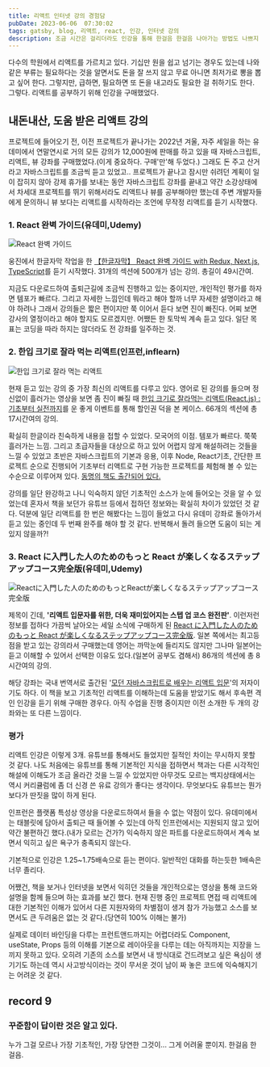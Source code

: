 ```yaml
---
title: 리액트 인터넷 강의 경험담
pubDate: 2023-06-06  07:30:02
tags: gatsby, blog, 리액트, react, 인강, 인터넷 강의
description: 조금 시간은 걸리더라도 인강을 통해 한걸음 한걸음 나아가는 방법도 나쁘지 않은 것 같다
---
```


다수의 학원에서 리액트를 가르치고 있다. 기십만 원을 쉽고 넘기는 경우도 있는데 나와 같은 부류는 필요하다는 것을 알면서도 돈을 잘 쓰지 않고 무료 아니면 최저가로 뽕을 뽑고 싶어 한다. 그렇지만, 급하면, 필요하면 또 돈을 내고라도 필요한 걸 취하기도 한다. 그렇다. 리액트를 공부하기 위해 인강을 구매했었다.

## 내돈내산, 도움 받은 리액트 강의

프로젝트에 들어오기 전, 이전 프로젝트가 끝나가는 2022년 겨울, 자주 세일을 하는 유데미에서 연말연시로 거의 모든 강의가 12,000원에 판매를 하고 있을 때 자바스크립트, 리액트, 뷰 강좌를 구매했었다.(이게 중요하다. 구매'만'해 두었다.) 그래도 돈 주고 산거라고 자바스크립트를 조금씩 듣고 있었고.. 프로젝트가 끝나고 잠시만 쉬려던 계획이 일이 잡히지 않아 강제 휴가를 보내는 동안 자바스크립트 강좌를 끝내고 약간 소강상태에서 차세대 프로젝트를 뛰기 위해서라도 리액트나 뷰를 공부해야만 했는데 주변 개발자들에게 문의하니 뷰 보다는 리액트를 시작하라는 조언에 무작정 리액트를 듣기 시작했다.

### 1. React 완벽 가이드(유데미,Udemy)

![React 완벽 가이드](https://live.staticflickr.com/65535/52954158245_0a76fc0f17_c.jpg)

웅진에서 한글자막 작업을 한 [【한글자막】 React 완벽 가이드 with Redux, Next.js, TypeScript](https://www.udemy.com/course/best-react/)를 듣기 시작했다. 31개의 섹션에 500개가 넘는 강의. 총길이 49시간여.

지금도 다운로드하여 출퇴근길에 조금씩 진행하고 있는 중이지만, 개인적인 평가를 하자면 템포가 빠르다. 그리고 자세한 느낌인데 뭐라고 해야 할까 너무 자세한 설명이라고 해야 하려나 그래서 강의들은 짧은 편이지만 쭉 이어서 듣다 보면 진이 빠진다. 어찌 보면 강사의 열정이라고 해야 할지도 모르겠지만. 어쨌든 한 토막씩 계속 듣고 있다. 일단 목표는 코딩을 따라 하지는 않더라도 전 강좌를 일주하는 것.

### 2. 한입 크기로 잘라 먹는 리액트(인프런,inflearn)

![한입 크기로 잘라 먹는 리액트](https://live.staticflickr.com/65535/52954227263_2f3d670c6b_c.jpg)

현재 듣고 있는 강의 중 가장 최신의 리액트를 다루고 있다. 영어로 된 강의를 들으며 정신없이 흘러가는 영상을 보면 좀 진이 빠질 때 [한입 크기로 잘라먹는 리액트(React.js) : 기초부터 실전까지](https://www.inflearn.com/course/%ED%95%9C%EC%9E%85-%EB%A6%AC%EC%95%A1%ED%8A%B8/dashboard)를 운 좋게 이벤트를 통해 할인권 덕을 본 케이스. 66개의 섹션에 총 17시간여의 강의.

확실히 한글이라 친숙하게 내용을 접할 수 있었다. 모국어의 이점. 템포가 빠르다. 쭉쭉 흘러가는 느낌. 그리고 초급자들을 대상으로 하고 있어 어렵지 않게 해설하려는 것들을 느낄 수 있었고 초반은 자바스크립트의 기본과 응용, 이후 Node, React기초, 간단한 프로젝트 순으로 진행되어 기초부터 리액트로 구현 가능한 프로젝트를 체험해 볼 수 있는 수순으로 이루어져 있다. [동명의 책도 출간되어 있다.](https://www.yes24.com/Product/Goods/118092771)

강의를 일단 완강하고 나니 익숙하지 않던 기초적인 소스가 눈에 들어오는 것을 알 수 있었는데 혼자서 책을 보던가 유튜브 등에서 접하던 정보와는 확실히 차이가 있었던 것 같다. 덕분에 일단 리액트를 한 번은 해봤다는 느낌이 들었고 다시 유데미 강좌로 돌아가서 듣고 있는 중인데 두 번째 완주를 해야 할 것 같다. 반복해서 돌려 들으면 도움이 되는 게 있지 않을까?!

### 3. React に入門した人のためのもっと React が楽しくなるステップアップコース完全版(유데미,Udemy)

![Reactに入門した人のためのもっとReactが楽しくなるステップアップコース完全版](https://live.staticflickr.com/65535/52953775961_756df87a68_c.jpg)

제목이 긴데, **'리액트 입문자를 위한, 더욱 재미있어지는 스텝 업 코스 완전판'**. 이런저런 정보를 접하다 가끔씩 날아오는 세일 소식에 구매하게 된 [React に入門した人のためのもっと React が楽しくなるステップアップコース完全版](https://www.udemy.com/course/react_stepup/). 일본 쪽에서는 최고등점을 받고 있는 강의라서 구매했는데 영어는 까막눈에 들리지도 않지만 그나마 일본어는 듣고 이해할 수 있어서 선택한 이유도 있다.(일본어 공부도 겸해서) 86개의 섹션에 총 8시간여의 강의.

해당 강좌는 국내 번역서로 출간된 '[모던 자바스크립트로 배우는 리액트 입문](https://www.hanbit.co.kr/store/books/look.php?p_code=B6607327754)'의 저자이기도 하다. 이 책을 보고 기초적인 리액트를 이해하는데 도움을 받았기도 해서 후속편 격인 인강을 듣기 위해 구매한 경우다. 아직 수업을 진행 중이지만 이전 소개한 두 개의 강좌와는 또 다른 느낌이다.

### 평가

리액트 인강은 이렇게 3개. 유튜브를 통해서도 들었지만 질적인 차이는 무시하지 못할 것 같다. 나도 처음에는 유튜브를 통해 기본적인 지식을 접하면서 책과는 다른 시각적인 해설에 이해도가 조금 올라간 것을 느낄 수 있었지만 아무것도 모르는 백지상태에서는 역시 커리큘럼에 좀 더 신경 쓴 유료 강의가 좋다는 생각이다. 무엇보다도 유튜브는 뭔가 보다가 딴짓을 많이 하게 된다.

인프런은 플랫폼 특성상 영상을 다운로드하여서 들을 수 없는 약점이 있다. 유데미에서는 태블릿에 담아서 출퇴근 때 들어볼 수 있는데 아직 인프런에서는 지원되지 않고 있어 약간 불편하긴 했다.(내가 모르는 건가?) 익숙하지 않은 파트를 다운로드하여서 계속 보면서 익히고 싶은 욕구가 충족되지 않는다.

기본적으로 인강은 1.25~1.75배속으로 듣는 편이다. 일반적인 대화를 하는듯한 1배속은 너무 졸리다.

어쨌건, 책을 보거나 인터넷을 보면서 익히던 것들을 개인적으로는 영상을 통해 코드와 설명을 함께 들으며 하는 효과를 보긴 했다. 현재 진행 중인 프로젝트 면접 때 리액트에 대한 기본적인 이해가 있어서 다른 지원자와의 차별점이 생겨 참가 가능했고 소스를 보면서도 큰 두려움은 없는 것 같다.(당연히 100% 이해는 불가)

실제로 데이터 바인딩을 다루는 프런트앤드까지는 어렵더라도 Component, useState, Props 등의 이해를 기본으로 레이아웃을 다루는 데는 아직까지는 지장을 느끼지 못하고 있다. 오히려 기존의 소스를 보면서 내 방식대로 건드려보고 싶은 욕심이 생기기도 하는데 역시 사고방식이라는 것이 무서운 것이 남이 짜 놓은 코드에 익숙해지기는 어려운 것 같다.

## record 9

### 꾸준함이 답이란 것은 알고 있다.

누가 그걸 모르나 가장 기초적인, 가장 당연한 그것이... 그게 어려울 뿐이지. 한걸음 한걸음.
